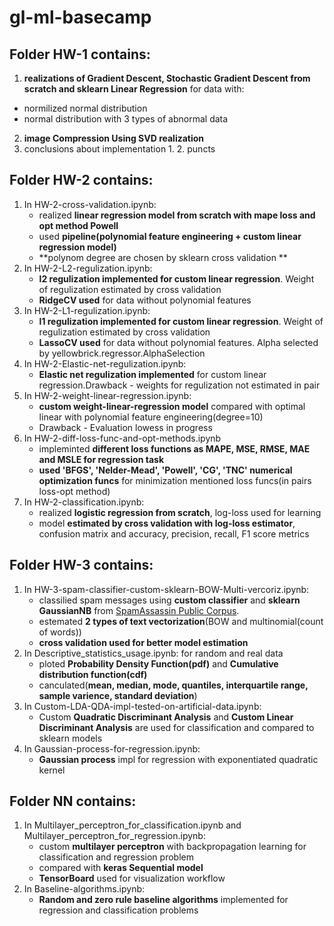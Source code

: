 # gl-ml-basecamp

## Folder HW-1 contains:
1. **realizations of Gradient Descent, Stochastic Gradient Descent from scratch and sklearn Linear Regression** for data with:
- normilized normal distribution
- normal distribution with 3 types of abnormal data
2. **image Compression Using SVD realization**
3. conclusions about implementation 1. 2. puncts

## Folder HW-2 contains:
1. In HW-2-cross-validation.ipynb:
   - realized **linear regression model from scratch with mape loss and opt method Powell**
   - used **pipeline(polynomial feature engineering + custom linear regression model)**
   - **polynom degree are chosen by sklearn cross validation **
2. In HW-2-L2-regulization.ipynb:
   - **l2 regulization implemented for custom linear regression**. Weight of regulization estimated by cross validation
   - **RidgeCV used** for data without polynomial features
3. In HW-2-L1-regulization.ipynb:
   - **l1 regulization implemented for custom linear regression**. Weight of regulization estimated by cross validation
   - **LassoCV used** for data without polynomial features. Alpha selected by yellowbrick.regressor.AlphaSelection
4. In HW-2-Elastic-net-regulization.ipynb:
   - **Elastic net regulization implemented** for custom linear regression.Drawback - weights for regulization not estimated in pair
5. In HW-2-weight-linear-regression.ipynb:
   - **custom weight-linear-regression model** compared with optimal linear with polynomial feature engineering(degree=10)
   - Drawback -  Evaluation lowess in progress
6. In HW-2-diff-loss-func-and-opt-methods.ipynb
   - impleminted **different loss functions as MAPE, MSE, RMSE, MAE and MSLE for regression task**
   - **used 'BFGS', 'Nelder-Mead', 'Powell', 'CG', 'TNC' numerical optimization funcs** for minimization mentioned loss funcs(in pairs loss-opt method)
7. In HW-2-classification.ipynb:
   - realized **logistic regression from scratch**, log-loss used for learning
   - model **estimated by cross validation with log-loss estimator**, confusion matrix and accuracy, precision, recall, F1 score metrics

## Folder HW-3 contains:
1. In HW-3-spam-classifier-custom-sklearn-BOW-Multi-vercoriz.ipynb:
   - classilied spam messages using **custom classifier** and **sklearn GaussianNB** from [SpamAssassin Public Corpus](https://spamassassin.apache.org/old/publiccorpus/).
   - estemated **2 types of text vectorization**(BOW and multinomial(count of words))
   - **cross validation used for better model estimation**
2. In Descriptive_statistics_usage.ipynb:
      for random and real data
   - ploted **Probability Density Function(pdf)** and **Cumulative distribution function(cdf)**
   - canculated(**mean, median, mode, quantiles, interquartile range, sample varience, standard deviation**)
3. In Custom-LDA-QDA-impl-tested-on-artificial-data.ipynb:
   - Custom **Quadratic Discriminant Analysis** and **Custom Linear Discriminant Analysis** are used for classification and compared to sklearn models
4. In Gaussian-process-for-regression.ipynb: 
   - **Gaussian process** impl for regression with exponentiated quadratic kernel

## Folder NN contains:
1. In Multilayer_perceptron_for_classification.ipynb and Multilayer_perceptron_for_regression.ipynb:
   - custom **multilayer perceptron** with backpropagation learning for classification and regression problem
   - compared with **keras Sequential model**
   - **TensorBoard** used for visualization workflow
2. In  Baseline-algorithms.ipynb:
   - **Random and zero rule baseline algorithms** implemented for regression and classification problems
      

 

